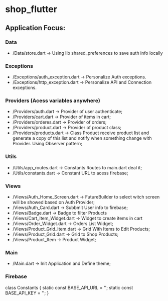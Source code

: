 # shop_flutter

## Application Focus:

### Data

- /Data/store.dart -> Using lib shared_preferences to save auth info locally

### Exceptions

- /Exceptions/auth_exception.dart -> Personalize Auth exceptions.
- /Exceptions/http_exception.dart -> Personalize API and Connection exceptions.

### Providers (Acess variables anywhere)

- /Providers/auth.dart -> Provider of user authenticate;
- /Providers/cart.dart -> Provider of items in cart;
- /Providers/orderes.dart -> Provider of orders;
- /Providers/product.dart -> Provider of product class;
- /Providers/products.dart -> Class Product receive product list and generate a copy of this list and notify when something change with Provider. Using Observer pattern;

### Utils

- /Utils/app_routes.dart -> Constants Routes to main.dart deal it;
- /Utils/constants.dart -> Constant URL to acess firebase;

### Views

- /Views/Auth_Home_Screen.dart -> FutureBuilder to select witch screen will be showed based on Auth Provider;
- /Views/Auth_Card.dart -> Subbmit User info to firebase;
- /Views/Badge.dart -> Badge to filter Products
- /Views/Cart_Item_Widget.dart -> Widget to create items in cart
- /Views/Order_Widget.dart -> Orders List Widget;
- /Views/Product_Grid_Item.dart -> Grid With Items to Edit Products;
- /Views/Product_Grid.dart -> Grid to Shop Products;
- /Views/Product_Item -> Product Widget; 

### Main

- /Main.dart -> Init Application and Define theme; 

### Firebase

class Constants {
  static const BASE_API_URL =
      '';
  static const BASE_API_KEY = '';
}